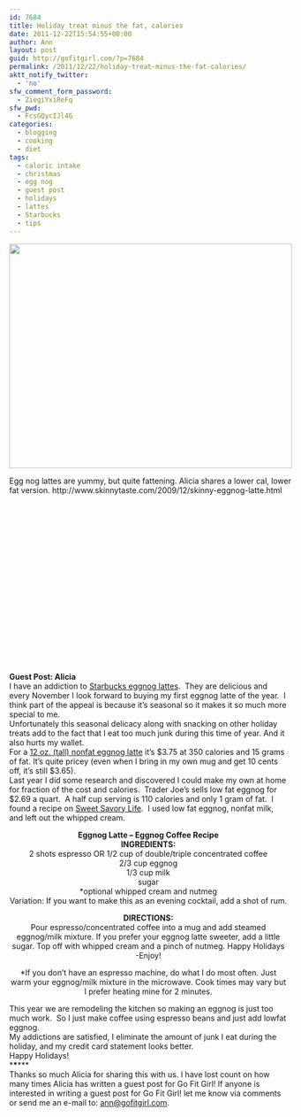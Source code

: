 ```yaml
---
id: 7684
title: Holiday treat minus the fat, calories
date: 2011-12-22T15:54:55+00:00
author: Ann
layout: post
guid: http://gofitgirl.com/?p=7684
permalink: /2011/12/22/holiday-treat-minus-the-fat-calories/
aktt_notify_twitter:
  - 'no'
sfw_comment_form_password:
  - ZiegiYxiReFq
sfw_pwd:
  - FcsGQycIJl4G
categories:
  - blogging
  - cooking
  - diet
tags:
  - caloric intake
  - christmas
  - egg nog
  - guest post
  - holidays
  - lattes
  - Starbucks
  - tips
---
```

<div style="width: 522px" class="wp-caption alignleft">
  <a href="http://lh5.ggpht.com/_BizpeaUzxq8/Sx6K1WYVofI/AAAAAAAABiA/uWrrFk7IKuc/Eggnog-Latte.jpg"><img title="egg nog latte" src="http://lh5.ggpht.com/_BizpeaUzxq8/Sx6K1WYVofI/AAAAAAAABiA/uWrrFk7IKuc/Eggnog-Latte.jpg" alt="" width="512" height="406" /></a>
  
  <p class="wp-caption-text">
    Egg nog lattes are yummy, but quite fattening. Alicia shares a lower cal, lower fat version. http://www.skinnytaste.com/2009/12/skinny-eggnog-latte.html
  </p>
</div>

  
&nbsp;  
&nbsp;  
&nbsp;  
&nbsp;  
&nbsp;  
&nbsp;  
&nbsp;  
&nbsp;  
&nbsp;  
&nbsp;  
&nbsp;  
&nbsp;  
&nbsp;  
&nbsp;  
&nbsp;  
&nbsp;  
&nbsp;  
&nbsp;  
**Guest Post: Alicia**  
I have an addiction to [Starbucks eggnog lattes](http://www.starbucksmelody.com/2011/10/13/the-story-of-the-eggnog-latte-a-starbucks-tradition-since-october-1986/).  They are delicious and every November I look forward to buying my first eggnog latte of the year.  I think part of the appeal is because it’s seasonal so it makes it so much more special to me.  
Unfortunately this seasonal delicacy along with snacking on other holiday treats add to the fact that I eat too much junk during this time of year. And it also hurts my wallet.  
For a [12 oz. (tall) nonfat eggnog latte](http://www.starbucks.com/menu/drinks/espresso/eggnog-latte?foodZone=9999#size=108517&milk=61&whip=NA) it’s $3.75 at 350 calories and 15 grams of fat. It’s quite pricey (even when I bring in my own mug and get 10 cents off, it’s still $3.65).  
Last year I did some research and discovered I could make my own at home for fraction of the cost and calories.  Trader Joe’s sells low fat eggnog for $2.69 a quart.  A half cup serving is 110 calories and only 1 gram of fat.  I found a recipe on [Sweet Savory Life](http://www.sweetsavorylife.com/).  I used low fat eggnog, nonfat milk, and left out the whipped cream.

<p style="text-align: center;">
  <strong>Eggnog Latte – Eggnog Coffee Recipe</strong><br /> <strong>INGREDIENTS:</strong><br /> 2 shots espresso OR 1/2 cup of double/triple concentrated coffee<br /> 2/3 cup eggnog<br /> 1/3 cup milk<br /> sugar<br /> *optional whipped cream and nutmeg<br /> Variation: If you want to make this as an evening cocktail, add a shot of rum.
</p>

<p style="text-align: center;">
  <strong>DIRECTIONS:</strong><br /> Pour espresso/concentrated coffee into a mug and add steamed eggnog/milk mixture. If you prefer your eggnog latte sweeter, add a little sugar. Top off with whipped cream and a pinch of nutmeg. Happy Holidays -Enjoy!
</p>

<p style="text-align: center;">
  *If you don’t have an espresso machine, do what I do most often. Just warm your eggnog/milk mixture in the microwave. Cook times may vary but I prefer heating mine for 2 minutes.
</p>

This year we are remodeling the kitchen so making an eggnog is just too much work.  So I just make coffee using espresso beans and just add lowfat eggnog.  
My addictions are satisfied, I eliminate the amount of junk I eat during the holiday, and my credit card statement looks better.  
Happy Holidays!  
\***\***\***  
Thanks so much Alicia for sharing this with us. I have lost count on how many times Alicia has written a guest post for Go Fit Girl! If anyone is interested in writing a guest post for Go Fit Girl! let me know via comments or send me an e-mail to: ann@gofitgirl.com.